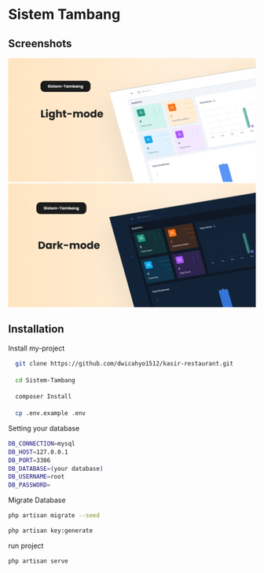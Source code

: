 # Sistem Tambang
## Screenshots

![App Screenshot](https://github.com/dwicahyo1512/Sistem-Tambang/blob/main/dokumen/Cover.png)
![App Screenshot1](https://github.com/dwicahyo1512/Sistem-Tambang/blob/main/dokumen/Cover-1.png)


## Installation

Install my-project

```bash
  git clone https://github.com/dwicahyo1512/kasir-restaurant.git

  cd Sistem-Tambang

  composer Install

  cp .env.example .env
```

Setting your database
    
 ```bash
DB_CONNECTION=mysql
DB_HOST=127.0.0.1
DB_PORT=3306
DB_DATABASE=(your database)
DB_USERNAME=root
DB_PASSWORD=
```

Migrate Database

```bash
php artisan migrate --seed
```

```bash
php artisan key:generate
```

run project
```bash
php artisan serve
```

